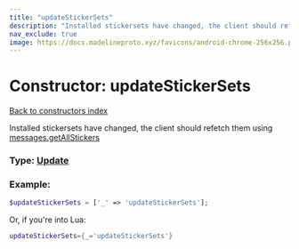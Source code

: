 ```yaml
---
title: "updateStickerSets"
description: "Installed stickersets have changed, the client should refetch them using messages.getAllStickers"
nav_exclude: true
image: https://docs.madelineproto.xyz/favicons/android-chrome-256x256.png
---
```

# Constructor: updateStickerSets  
[Back to constructors index](index.md)



Installed stickersets have changed, the client should refetch them using [messages.getAllStickers](https://core.telegram.org/method/messages.getAllStickers)




### Type: [Update](../types/Update.md)


### Example:

```php
$updateStickerSets = ['_' => 'updateStickerSets'];
```  


Or, if you're into Lua:

```lua
updateStickerSets={_='updateStickerSets'}

```


